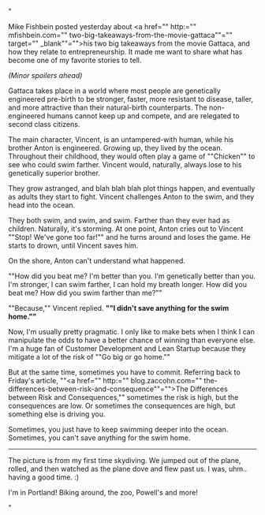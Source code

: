 "

Mike Fishbein posted yesterday about <a href="" http:="" mfishbein.com="" two-big-takeaways-from-the-movie-gattaca""="" target="" _blank""="">his two big takeaways</a> from the movie Gattaca, and how they relate to entrepreneurship. It made me want to share what has become one of my favorite stories to tell.

_(Minor spoilers ahead)_

Gattaca takes place in a world where most people are genetically engineered pre-birth to be stronger, faster, more resistant to disease, taller, and more attractive than their natural-birth counterparts. The non-engineered humans cannot keep up and compete, and are relegated to second class citizens.

The main character, Vincent, is an untampered-with human, while his brother Anton is engineered. Growing up, they lived by the ocean. Throughout their childhood, they would often play a game of ""Chicken"" to see who could swim farther. Vincent would, naturally, always lose to his genetically superior brother.

They grow astranged, and blah blah blah plot things happen, and eventually as adults they start to fight. Vincent challenges Anton to the swim, and they head into the ocean.

They both swim, and swim, and swim. Farther than they ever had as children. Naturally, it's storming. At one point, Anton cries out to Vincent ""Stop! We've gone too far!"" and he turns around and loses the game. He starts to drown, until Vincent saves him.

On the shore, Anton can't understand what happened.

""How did you beat me? I'm better than you. I'm genetically better than you. I'm stronger, I can swim farther, I can hold my breath longer. How did you beat me? How did you swim farther than me?""

""Because,"" Vincent replied. **""I didn't save anything for the swim home.""**

Now, I'm usually pretty pragmatic. I only like to make bets when I think I can manipulate the odds to have a better chance of winning than everyone else. I'm a huge fan of Customer Development and Lean Startup because they mitigate a lot of the risk of ""Go big or go home.""

But at the same time, sometimes you have to commit. Referring back to Friday's article, ""<a href="" http:="" blog.zaccohn.com="" the-differences-between-risk-and-consequence""="">The Differences between Risk and Consequences</a>,"" sometimes the risk is high, but the consequences are low. Or sometimes the consequences are high, but something else is driving you.

Sometimes, you just have to keep swimming deeper into the ocean. Sometimes, you can't save anything for the swim home.

***

The picture is from my first time skydiving. We jumped out of the plane, rolled, and then watched as the plane dove and flew past us. I was, uhm.. having a good time. :)

I'm in Portland! Biking around, the zoo, Powell's and more!

"